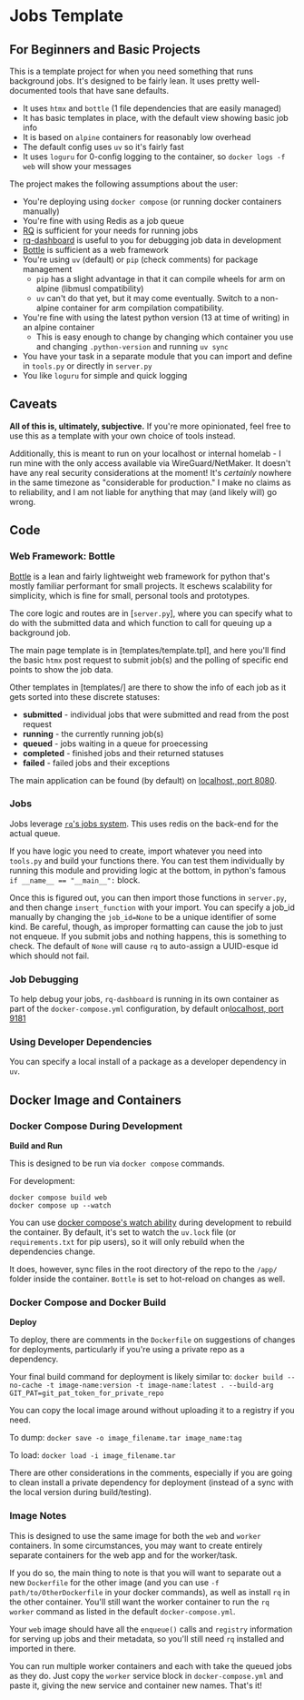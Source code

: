 # Jobs Template

## For Beginners and Basic Projects

This is a template project for when you need something that runs background jobs. It's designed to be fairly lean. It uses pretty well-documented tools that have sane defaults.

* It uses `htmx` and `bottle` (1 file dependencies that are easily managed)
* It has basic templates in place, with the default view showing basic job info
* It is based on `alpine` containers for reasonably low overhead
* The default config uses `uv` so it's fairly fast
* It uses `loguru` for 0-config logging to the container, so `docker logs -f web` will show your messages


The project makes the following assumptions about the user:
  * You're deploying using `docker compose` (or running docker containers manually)
  * You're fine with using Redis as a job queue
  * [RQ](https://python-rq.org/docs/) is sufficient for your needs for running jobs
  * [rq-dashboard](https://python-rq.org/docs/monitoring/) is useful to you for debugging job data in development
  * [Bottle](https://bottlepy.org/docs/dev/tutorial.html) is sufficient as a web framework
  * You're using `uv` (default) or `pip` (check comments) for package management
    * `pip` has a slight advantage in that it can compile wheels for arm on alpine (libmusl compatibility)
    * `uv` can't do that yet, but it may come eventually. Switch to a non-alpine container for arm compilation compatibility.
  * You're fine with using the latest python version (13 at time of writing) in an alpine container
    * This is easy enough to change by changing which container you use and changing `.python-version` and running `uv sync`
  * You have your task in a separate module that you can import and define in `tools.py` or directly in `server.py`
  * You like `loguru` for simple and quick logging

## Caveats

**All of this is, ultimately, subjective.** If you're more opinionated, feel free to use this as a template with your own choice of tools instead.

Additionally, this is meant to run on your localhost or internal homelab - I run mine with the only access available via WireGuard/NetMaker. It doesn't have any real security considerations at the moment! It's _certainly_ nowhere in the same timezone as "considerable for production."
I make no claims as to reliability, and I am not liable for anything that may (and likely will) go wrong.

## Code

### Web Framework: Bottle

[Bottle](https://bottlepy.org/docs/dev/tutorial.html) is a lean and fairly lightweight web framework for python that's mostly familiar performant for small projects. It eschews scalability for simplicity, which is fine for small, personal tools and prototypes.

The core logic and routes are in [`server.py`], where you can specify what to do with the submitted data and which function to call for queuing up a background job.

The main page template is in [templates/template.tpl], and here you'll find the basic `htmx` post request to submit job(s) and the polling of specific end points to show the job data.

Other templates in [templates/] are there to show the info of each job as it gets sorted into these discrete statuses:
  * **submitted** - individual jobs that were submitted and read from the post request
  * **running** - the currently running job(s)
  * **queued** - jobs waiting in a queue for proecessing
  * **completed** - finished jobs and their returned statuses
  * **failed** - failed jobs and their exceptions

The main application can be found (by default) on [localhost, port 8080](http://localhost:8080/).

### Jobs

Jobs leverage [`rq`'s jobs system](https://python-rq.org/docs/jobs/). This uses redis on the back-end for the actual queue.

If you have logic you need to create, import whatever you need into `tools.py` and build your functions there. You can test them individually by running this module and providing logic at the bottom, in python's famous `if __name__ == "__main__":` block.

Once this is figured out, you can then import those functions in `server.py`, and then change `insert_function` with your import. You can specify a job_id manually by changing the `job_id=None` to be a unique identifier of some kind. Be careful, though, as improper formatting can cause the job to just not enqueue. If you submit jobs and nothing happens, this is something to check. The default of `None` will cause `rq` to auto-assign a UUID-esque id which should not fail.

### Job Debugging

To help debug your jobs, `rq-dashboard` is running in its own container as part of the `docker-compose.yml` configuration, by default on[localhost, port 9181](http://localhost:9181/)

### Using Developer Dependencies

You can specify a local install of a package as a developer dependency in `uv`.

## Docker Image and Containers

### Docker Compose During Development

**Build and Run**

This is designed to be run via `docker compose` commands.

For development:
```
docker compose build web
docker compose up --watch
```

You can use [docker compose's watch ability](https://docs.docker.com/compose/how-tos/file-watch/) during development to rebuild the container. By default, it's set to watch the `uv.lock` file (or `requirements.txt` for pip users), so it will only rebuild when the dependencies change.

It does, however, sync files in the root directory of the repo to the `/app/` folder inside the container. `Bottle` is set to hot-reload on changes as well.

### Docker Compose and Docker Build

**Deploy**

To deploy, there are comments in the `Dockerfile` on suggestions of changes for deployments, particularly if you're using a private repo as a dependency.

Your final build command for deployment is likely similar to:
`docker build --no-cache -t image-name:version -t image-name:latest . --build-arg GIT_PAT=git_pat_token_for_private_repo`

You can copy the local image around without uploading it to a registry if you need.

To dump:
`docker save -o image_filename.tar image_name:tag`

To load:
`docker load -i image_filename.tar`

There are other considerations in the comments, especially if you are going to clean install a private dependency for deployment (instead of a sync with the local version during build/testing).

### Image Notes

This is designed to use the same image for both the `web` and `worker` containers. In some circumstances, you may want to create entirely separate containers for the web app and for the worker/task.

If you do so, the main thing to note is that you will want to separate out a new `Dockerfile` for the other image (and you can use `-f path/to/OtherDockerfile` in your docker commands), as well as install `rq` in the other container. You'll still want the worker container to run the `rq worker` command as listed in the default `docker-compose.yml`.

Your `web` image should have all the `enqueue()` calls and `registry` information for serving up jobs and their metadata, so you'll still need `rq` installed and imported in there.

You can run multiple worker containers and each with take the queued jobs as they do. Just copy the `worker` service block in `docker-compose.yml` and paste it, giving the new service and container new names. That's it!